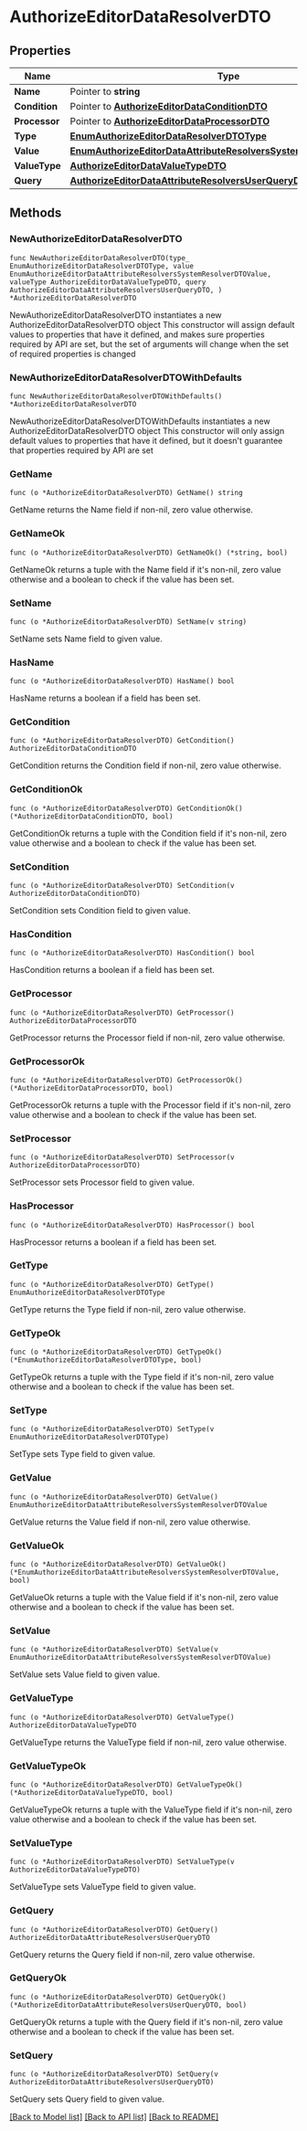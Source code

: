# AuthorizeEditorDataResolverDTO

## Properties

Name | Type | Description | Notes
------------ | ------------- | ------------- | -------------
**Name** | Pointer to **string** |  | [optional] 
**Condition** | Pointer to [**AuthorizeEditorDataConditionDTO**](AuthorizeEditorDataConditionDTO.md) |  | [optional] 
**Processor** | Pointer to [**AuthorizeEditorDataProcessorDTO**](AuthorizeEditorDataProcessorDTO.md) |  | [optional] 
**Type** | [**EnumAuthorizeEditorDataResolverDTOType**](EnumAuthorizeEditorDataResolverDTOType.md) |  | 
**Value** | [**EnumAuthorizeEditorDataAttributeResolversSystemResolverDTOValue**](EnumAuthorizeEditorDataAttributeResolversSystemResolverDTOValue.md) |  | 
**ValueType** | [**AuthorizeEditorDataValueTypeDTO**](AuthorizeEditorDataValueTypeDTO.md) |  | 
**Query** | [**AuthorizeEditorDataAttributeResolversUserQueryDTO**](AuthorizeEditorDataAttributeResolversUserQueryDTO.md) |  | 

## Methods

### NewAuthorizeEditorDataResolverDTO

`func NewAuthorizeEditorDataResolverDTO(type_ EnumAuthorizeEditorDataResolverDTOType, value EnumAuthorizeEditorDataAttributeResolversSystemResolverDTOValue, valueType AuthorizeEditorDataValueTypeDTO, query AuthorizeEditorDataAttributeResolversUserQueryDTO, ) *AuthorizeEditorDataResolverDTO`

NewAuthorizeEditorDataResolverDTO instantiates a new AuthorizeEditorDataResolverDTO object
This constructor will assign default values to properties that have it defined,
and makes sure properties required by API are set, but the set of arguments
will change when the set of required properties is changed

### NewAuthorizeEditorDataResolverDTOWithDefaults

`func NewAuthorizeEditorDataResolverDTOWithDefaults() *AuthorizeEditorDataResolverDTO`

NewAuthorizeEditorDataResolverDTOWithDefaults instantiates a new AuthorizeEditorDataResolverDTO object
This constructor will only assign default values to properties that have it defined,
but it doesn't guarantee that properties required by API are set

### GetName

`func (o *AuthorizeEditorDataResolverDTO) GetName() string`

GetName returns the Name field if non-nil, zero value otherwise.

### GetNameOk

`func (o *AuthorizeEditorDataResolverDTO) GetNameOk() (*string, bool)`

GetNameOk returns a tuple with the Name field if it's non-nil, zero value otherwise
and a boolean to check if the value has been set.

### SetName

`func (o *AuthorizeEditorDataResolverDTO) SetName(v string)`

SetName sets Name field to given value.

### HasName

`func (o *AuthorizeEditorDataResolverDTO) HasName() bool`

HasName returns a boolean if a field has been set.

### GetCondition

`func (o *AuthorizeEditorDataResolverDTO) GetCondition() AuthorizeEditorDataConditionDTO`

GetCondition returns the Condition field if non-nil, zero value otherwise.

### GetConditionOk

`func (o *AuthorizeEditorDataResolverDTO) GetConditionOk() (*AuthorizeEditorDataConditionDTO, bool)`

GetConditionOk returns a tuple with the Condition field if it's non-nil, zero value otherwise
and a boolean to check if the value has been set.

### SetCondition

`func (o *AuthorizeEditorDataResolverDTO) SetCondition(v AuthorizeEditorDataConditionDTO)`

SetCondition sets Condition field to given value.

### HasCondition

`func (o *AuthorizeEditorDataResolverDTO) HasCondition() bool`

HasCondition returns a boolean if a field has been set.

### GetProcessor

`func (o *AuthorizeEditorDataResolverDTO) GetProcessor() AuthorizeEditorDataProcessorDTO`

GetProcessor returns the Processor field if non-nil, zero value otherwise.

### GetProcessorOk

`func (o *AuthorizeEditorDataResolverDTO) GetProcessorOk() (*AuthorizeEditorDataProcessorDTO, bool)`

GetProcessorOk returns a tuple with the Processor field if it's non-nil, zero value otherwise
and a boolean to check if the value has been set.

### SetProcessor

`func (o *AuthorizeEditorDataResolverDTO) SetProcessor(v AuthorizeEditorDataProcessorDTO)`

SetProcessor sets Processor field to given value.

### HasProcessor

`func (o *AuthorizeEditorDataResolverDTO) HasProcessor() bool`

HasProcessor returns a boolean if a field has been set.

### GetType

`func (o *AuthorizeEditorDataResolverDTO) GetType() EnumAuthorizeEditorDataResolverDTOType`

GetType returns the Type field if non-nil, zero value otherwise.

### GetTypeOk

`func (o *AuthorizeEditorDataResolverDTO) GetTypeOk() (*EnumAuthorizeEditorDataResolverDTOType, bool)`

GetTypeOk returns a tuple with the Type field if it's non-nil, zero value otherwise
and a boolean to check if the value has been set.

### SetType

`func (o *AuthorizeEditorDataResolverDTO) SetType(v EnumAuthorizeEditorDataResolverDTOType)`

SetType sets Type field to given value.


### GetValue

`func (o *AuthorizeEditorDataResolverDTO) GetValue() EnumAuthorizeEditorDataAttributeResolversSystemResolverDTOValue`

GetValue returns the Value field if non-nil, zero value otherwise.

### GetValueOk

`func (o *AuthorizeEditorDataResolverDTO) GetValueOk() (*EnumAuthorizeEditorDataAttributeResolversSystemResolverDTOValue, bool)`

GetValueOk returns a tuple with the Value field if it's non-nil, zero value otherwise
and a boolean to check if the value has been set.

### SetValue

`func (o *AuthorizeEditorDataResolverDTO) SetValue(v EnumAuthorizeEditorDataAttributeResolversSystemResolverDTOValue)`

SetValue sets Value field to given value.


### GetValueType

`func (o *AuthorizeEditorDataResolverDTO) GetValueType() AuthorizeEditorDataValueTypeDTO`

GetValueType returns the ValueType field if non-nil, zero value otherwise.

### GetValueTypeOk

`func (o *AuthorizeEditorDataResolverDTO) GetValueTypeOk() (*AuthorizeEditorDataValueTypeDTO, bool)`

GetValueTypeOk returns a tuple with the ValueType field if it's non-nil, zero value otherwise
and a boolean to check if the value has been set.

### SetValueType

`func (o *AuthorizeEditorDataResolverDTO) SetValueType(v AuthorizeEditorDataValueTypeDTO)`

SetValueType sets ValueType field to given value.


### GetQuery

`func (o *AuthorizeEditorDataResolverDTO) GetQuery() AuthorizeEditorDataAttributeResolversUserQueryDTO`

GetQuery returns the Query field if non-nil, zero value otherwise.

### GetQueryOk

`func (o *AuthorizeEditorDataResolverDTO) GetQueryOk() (*AuthorizeEditorDataAttributeResolversUserQueryDTO, bool)`

GetQueryOk returns a tuple with the Query field if it's non-nil, zero value otherwise
and a boolean to check if the value has been set.

### SetQuery

`func (o *AuthorizeEditorDataResolverDTO) SetQuery(v AuthorizeEditorDataAttributeResolversUserQueryDTO)`

SetQuery sets Query field to given value.



[[Back to Model list]](../README.md#documentation-for-models) [[Back to API list]](../README.md#documentation-for-api-endpoints) [[Back to README]](../README.md)


